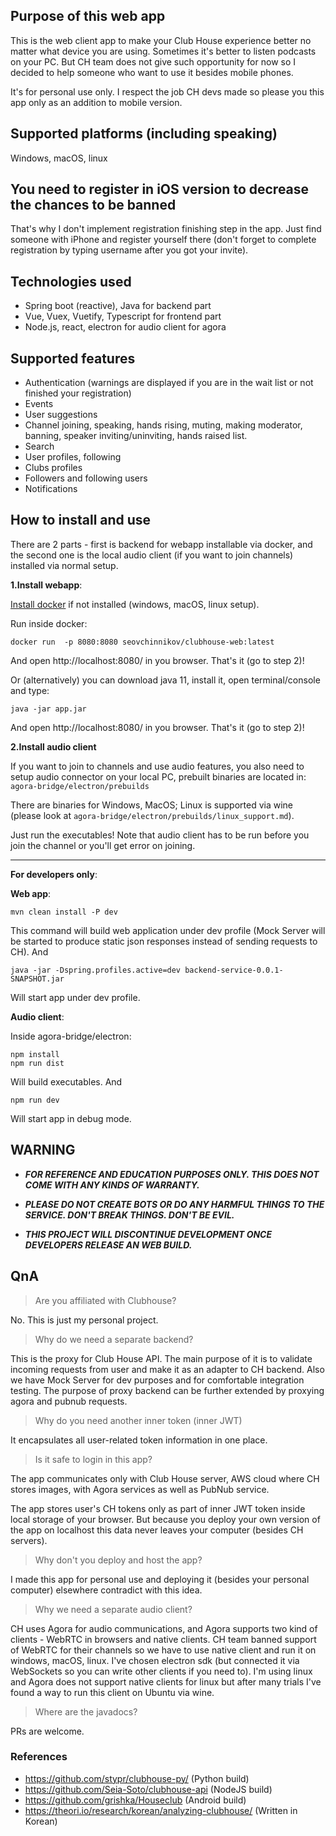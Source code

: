 ## Purpose of this web app

This is the web client app to make your Club House experience better no matter what device you are using.
Sometimes it's better to listen podcasts on your PC. But CH team does not give such opportunity for now so I decided to help
 someone who want to use it besides mobile phones.
 
It's for personal use only. I respect the job CH devs made so please you this app only as an addition to mobile version.

## Supported platforms (including speaking)
Windows, macOS, linux

## You need to register in iOS version to decrease the chances to be banned
That's why I don't implement registration finishing step in the app.
 Just find someone with iPhone and register yourself there 
 (don't forget to complete registration by typing username after you got your invite).

## Technologies used
* Spring boot (reactive), Java for backend part
* Vue, Vuex, Vuetify, Typescript for frontend part
* Node.js, react, electron for audio client for agora

## Supported features
* Authentication (warnings are displayed if you are in the wait list or not finished your registration)
* Events
* User suggestions
* Channel joining, speaking, hands rising, muting, making moderator, banning, speaker inviting/uninviting, hands raised list.
* Search
* User profiles, following
* Clubs profiles
* Followers and following users
* Notifications

## How to install and use
There are 2 parts - first is backend for webapp installable via docker, and the second one is the local audio client (if you want to join channels) installed via normal setup.

**1.Install webapp**:

[Install docker](https://docs.docker.com/get-docker/) if not installed (windows, macOS, linux setup).

Run inside docker:

```docker run  -p 8080:8080 seovchinnikov/clubhouse-web:latest```

And open http://localhost:8080/ in you browser. That's it (go to step 2)!

Or (alternatively) you can download java 11, install it, open terminal/console and type:

```java -jar app.jar```

And open http://localhost:8080/ in you browser. That's it (go to step 2)!

**2.Install audio client**

If you want to join to channels and use audio features, you also need to setup audio connector on your local PC, prebuilt binaries are located in:
```agora-bridge/electron/prebuilds```

There are binaries for Windows, MacOS; Linux is supported via wine (please look at ```agora-bridge/electron/prebuilds/linux_support.md```).

Just run the executables!
Note that audio client has to be run before you join the channel or you'll get error on joining.

--------------------------

**For developers only**:

**Web app**:

```mvn clean install -P dev```

This command will build web application under dev profile (Mock Server will be started to produce static 
json responses instead of sending requests to CH). And

```java -jar -Dspring.profiles.active=dev backend-service-0.0.1-SNAPSHOT.jar```

Will start app under dev profile.

**Audio client**:

Inside agora-bridge/electron:

```
npm install
npm run dist
```
Will build executables. And

```
npm run dev
```

Will start app in debug mode.

## WARNING

* ___FOR REFERENCE AND EDUCATION PURPOSES ONLY. THIS DOES NOT COME WITH ANY KINDS OF WARRANTY.___

* ___PLEASE DO NOT CREATE BOTS OR DO ANY HARMFUL THINGS TO THE SERVICE. DON'T BREAK THINGS. DON'T BE EVIL.___

* ___THIS PROJECT WILL DISCONTINUE DEVELOPMENT ONCE DEVELOPERS RELEASE AN WEB BUILD.___

## QnA

> Are you affiliated with  Clubhouse?

No. This is just my personal project.

> Why do we need a separate backend?

This is the proxy for Club House API. The main purpose of it is to validate incoming requests from user and make it as an adapter to CH backend.
Also we have Mock Server for dev purposes and for comfortable integration testing. 
The purpose of proxy backend can be further extended by proxying agora and pubnub requests.

> Why do you need another inner token (inner JWT)

It encapsulates all user-related token information in one place.

> Is it safe to login in this app?

The app communicates only with Club House server, AWS cloud where CH stores images, with Agora services as well as PubNub service.

The app stores user's CH tokens only as part of inner JWT token inside local storage of your browser. 
But because you deploy your own version of the app on localhost this data never leaves your computer (besides CH servers).

> Why don't you deploy and host the app?

I made this app for personal use and deploying it (besides your personal computer) elsewhere contradict with this idea.

> Why we need a separate audio client?

CH uses Agora for audio communications, and Agora supports two kind of clients - WebRTC in browsers and native clients. 
CH team banned support of WebRTC for their channels so we have to use native client and run it on windows, macOS, linux.
I've chosen electron sdk (but connected it via WebSockets so you can write other clients if you need to).
I'm using linux and Agora does not support native clients for linux but after many trials I've found a way to run this client on Ubuntu via wine.

> Where are the javadocs?

PRs are welcome.

### References
* https://github.com/stypr/clubhouse-py/ (Python build)
* https://github.com/Seia-Soto/clubhouse-api (NodeJS build)
* https://github.com/grishka/Houseclub (Android build)
* https://theori.io/research/korean/analyzing-clubhouse/ (Written in Korean)